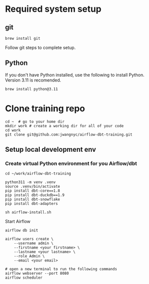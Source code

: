 

# Required system setup
## git

```
brew install git
```

Follow git steps to complete setup.

## Python
If you don't have Python installed, use the following to install Python. Version 3.11 is recomended.
```
brew install python@3.11
```


# Clone training repo

```
cd ~  # go to your home dir
mkdir work # create a working dir for all of your code
cd work
git clone git@github.com:jwangnyc/airflow-dbt-training.git
```

## Setup local development env

### Create virtual Python environment for you Airflow/dbt

```
cd ~/work/airflow-dbt-training

python311 -m venv .venv
source .venv/bin/activate
pip install dbt-core==1.8
pip install dbt-duckdb==1.9
pip install dbt-snowflake
pip install dbt-adapters

sh airflow-install.sh

```
Start Airflow

```
airflow db init

airflow users create \
    --username admin \
    --firstname <your firstname> \
    --lastname <your lastname> \
    --role Admin \
    --email <your email>

# open a new terminal to run the following commands
airflow webserver --port 8080
airflow scheduler
```
